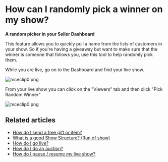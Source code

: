 # How can I randomly pick a winner on my show?

**A random picker in your Seller Dashboard**

This feature allows you to quickly pull a name from the lists of customers in your show. So if you're having a giveaway but want to make sure that the winner is someone that follows you, use this tool to help randomly pick them.&#x20;

While you are live, go on to the Dashboard and find your live show.

![mceclip0.png](https://help.popshop.live/hc/article\_attachments/4411351054873/mceclip0.png)

From your live show you can click on the "Viewers" tab and then click "Pick Random Winner"

![mceclip0.png](https://help.popshop.live/hc/article\_attachments/4760144114703/mceclip0.png)

## Related articles

* [How do I send a free gift or item?](https://jamble.gitbook.io/popshop-live/hosting-and-after-your-show/how-do-i-send-a-free-gift-or-item)
* [What is a good Show Structure? (Run of show)](https://jamble.gitbook.io/popshop-live/hosting-and-after-your-show/what-is-a-good-show-structure-run-of-show)
* [How do I go live?](https://jamble.gitbook.io/popshop-live/going-live/how-do-i-go-live)
* [How do I do an auction?](https://jamble.gitbook.io/popshop-live/hosting-and-after-your-show/how-do-i-do-an-auction)
* [How do I pause / resume my live show?](https://jamble.gitbook.io/popshop-live/going-live/how-do-i-pause-resume-my-live-show)
